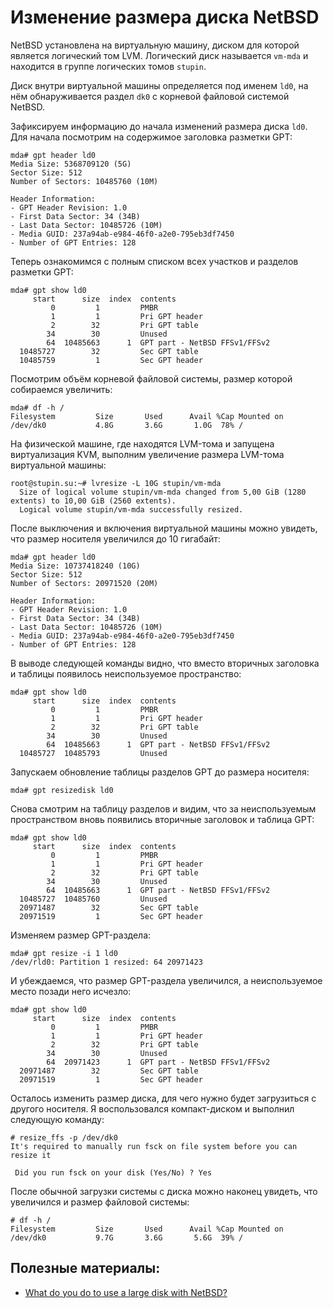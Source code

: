 Изменение размера диска NetBSD
==============================

NetBSD установлена на виртуальную машину, диском для которой является логический том LVM. Логический диск называется `vm-mda` и находится в группе логических томов `stupin`.

Диск внутри виртуальной машины определяется под именем `ld0`, на нём обнаруживается раздел `dk0` с корневой файловой системой NetBSD.

Зафиксируем информацию до начала изменений размера диска `ld0`. Для начала посмотрим на содержимое заголовка разметки GPT:

    mda# gpt header ld0
    Media Size: 5368709120 (5G)
    Sector Size: 512
    Number of Sectors: 10485760 (10M)
    
    Header Information:
    - GPT Header Revision: 1.0
    - First Data Sector: 34 (34B)
    - Last Data Sector: 10485726 (10M)
    - Media GUID: 237a94ab-e984-46f0-a2e0-795eb3df7450
    - Number of GPT Entries: 128

Теперь ознакомимся с полным списком всех участков и разделов разметки GPT:

    mda# gpt show ld0
         start      size  index  contents
             0         1         PMBR
             1         1         Pri GPT header
             2        32         Pri GPT table
            34        30         Unused
            64  10485663      1  GPT part - NetBSD FFSv1/FFSv2
      10485727        32         Sec GPT table
      10485759         1         Sec GPT header

Посмотрим объём корневой файловой системы, размер которой собираемся увеличить:

    mda# df -h /
    Filesystem         Size       Used      Avail %Cap Mounted on
    /dev/dk0           4.8G       3.6G       1.0G  78% /

На физической машине, где находятся LVM-тома и запущена виртуализация KVM, выполним увеличение размера LVM-тома виртуальной машины:

    root@stupin.su:~# lvresize -L 10G stupin/vm-mda
      Size of logical volume stupin/vm-mda changed from 5,00 GiB (1280 extents) to 10,00 GiB (2560 extents).
      Logical volume stupin/vm-mda successfully resized.

После выключения и включения виртуальной машины можно увидеть, что размер носителя увеличился до 10 гигабайт:

    mda# gpt header ld0
    Media Size: 10737418240 (10G)
    Sector Size: 512
    Number of Sectors: 20971520 (20M)
    
    Header Information:
    - GPT Header Revision: 1.0
    - First Data Sector: 34 (34B)
    - Last Data Sector: 10485726 (10M)
    - Media GUID: 237a94ab-e984-46f0-a2e0-795eb3df7450
    - Number of GPT Entries: 128

В выводе следующей команды видно, что вместо вторичных заголовка и таблицы появилось неиспользуемое пространство:

    mda# gpt show ld0
         start      size  index  contents
             0         1         PMBR
             1         1         Pri GPT header
             2        32         Pri GPT table
            34        30         Unused
            64  10485663      1  GPT part - NetBSD FFSv1/FFSv2
      10485727  10485793         Unused

Запускаем обновление таблицы разделов GPT до размера носителя:

    mda# gpt resizedisk ld0

Снова смотрим на таблицу разделов и видим, что за неиспользуемым пространством вновь появились вторичные заголовок и таблица GPT:

    mda# gpt show ld0
         start      size  index  contents
             0         1         PMBR
             1         1         Pri GPT header
             2        32         Pri GPT table
            34        30         Unused
            64  10485663      1  GPT part - NetBSD FFSv1/FFSv2
      10485727  10485760         Unused
      20971487        32         Sec GPT table
      20971519         1         Sec GPT header

Изменяем размер GPT-раздела:

    mda# gpt resize -i 1 ld0
    /dev/rld0: Partition 1 resized: 64 20971423

И убеждаемся, что размер GPT-раздела увеличился, а неиспользуемое место позади него исчезло:

    mda# gpt show ld0
         start      size  index  contents
             0         1         PMBR
             1         1         Pri GPT header
             2        32         Pri GPT table
            34        30         Unused
            64  20971423      1  GPT part - NetBSD FFSv1/FFSv2
      20971487        32         Sec GPT table
      20971519         1         Sec GPT header

Осталось изменить размер диска, для чего нужно будет загрузиться с другого носителя. Я воспользовался компакт-диском и выполнил следующую команду:

    # resize_ffs -p /dev/dk0
    It's required to manually run fsck on file system before you can resize it
    
     Did you run fsck on your disk (Yes/No) ? Yes

После обычной загрузки системы с диска можно наконец увидеть, что увеличился и размер файловой системы:

    # df -h /
    Filesystem         Size       Used      Avail %Cap Mounted on
    /dev/dk0           9.7G       3.6G       5.6G  39% /

Полезные материалы:
-------------------

* [What do you do to use a large disk with NetBSD?](https://wiki.netbsd.org/users/mlelstv/using-large-disks/)

